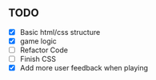 ## TODO
- [x] Basic html/css structure
- [x] game logic
- [ ] Refactor Code
- [ ] Finish CSS
- [x] Add more user feedback when playing
